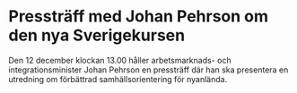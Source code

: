 # Pressträff med Johan Pehrson om den nya Sverigekursen

Den 12 december klockan 13.00 håller arbetsmarknads- och integrationsminister Johan Pehrson en pressträff där han ska presentera en utredning om förbättrad samhällsorientering för nyanlända.
